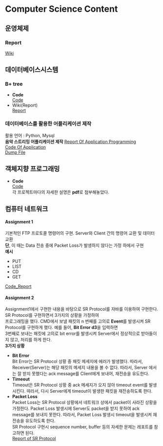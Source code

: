 # Computer Science Content  
## 운영체제  
### Report  
[Wiki](https://github.com/rlqja1107/Computer-Science/wiki)
## 데이터베이스시스템  
### B+ tree  
* **Code**  
[Code](https://github.com/rlqja1107/Computer-Science/tree/master/Database%20System/B%2Btree)  
* Wiki(Report)  
[Report](https://github.com/rlqja1107/DatabaseSystem/wiki/B-tree-Implementation)  
### 데이터베이스를 활용한 어플리케이션 제작  
활용 언어 : Python, Mysql  
**음악 스트리밍 어플리케이션 제작** 
[Report Of Application Programming](https://github.com/rlqja1107/Computer-Science/blob/master/Database%20System/Application%20Programming/Database_Report.pdf)  
[Code Of Application](https://github.com/rlqja1107/Computer-Science/tree/master/Database%20System/Application%20Programming)  
[Dump File](https://github.com/rlqja1107/Computer-Science/blob/master/Database%20System/Application%20Programming/soundtrack.sql)  

## 객체지향 프로그래밍  
* **Code**  
[Code](https://github.com/rlqja1107/Computer-Science/tree/master/Object-Oriented%20Programming)  
각 프로젝트마다의 자세한 설명은 **pdf**로 첨부해놓았다.  
## 컴퓨터 네트워크  
#### Assignment 1  
기본적인 FTP 프로토콜 명령어의 구현. Server와 Client 간의 명령어 교환 및 데이터 교환  
**단**, 이 때는 Data 전송 중에 Packet Loss가 발생하지 않다는 가정 하에서 구현  
**예시**   
* PUT  
* LIST  
* CD  
* GET  

[Code_Report](https://github.com/rlqja1107/Computer-Science/tree/master/Computer-Network/FTP_Principal_Function)  
#### Assignment 2  
Assignment1에서 구현한 내용을 바탕으로 SR Protocol를 자바를 이용하여 구현한다. SR Protocol를 구현하면서 3가지의 상황을 가정하여  
프로그래밍을 했다. CMD에서 보낼 패킷의 n 번째를 고의로 **Event**를 발생시켜 SR Protocol를 구현하게 했다. 예를 들어, **Bit Error d3**을 입력하면  
3번째로 보내는 패킷에 고의로 bit error를 발생시켜 Server에서 정상적으로 받아들이지 않고, 처리를 하게 한다.  
**3가지 상황**  
* **Bit Error**  
Bit Error는 SR Protocol 상황 중 패킷 메세지에 에러가 발생했다. 따라서, Receiver(Server)는 해당 패킷의 메세지 내용을 볼 수 없다. 따라서, Server  에서는 잘 받지 못했다는 ack message를 Client에게 보내어, 재전송을 유도한다.  
* **Timeout**  
Timeout은 SR Protocol 상황 중 ack 메세지가 오지 않아 timeout event를 발생시킨다. 따라서, 다시 Server에게 timeout이 발생한 패킷을 재전송하도록 한다.   
* **Packet Loss**  
Packet Loss는 SR Protocol 상황에서 네트워크 상에서 packet이 사라진 상황을 가정한다. Packet Loss 발생시에 Server도 packet을 받지 못하여 ack message를 보내지 못한다. 따라서, Packet Loss 발생시 timeout을 발생시켜 재전송을 유도하도록 한다.  
SR Protocol 구현시 sequence number, buffer 등의 자세한 문제는 레포트를 참고하면 된다.  
[Report of SR Protocol](https://github.com/rlqja1107/Computer-Science/blob/master/Computer-Network/FTP-SR%20Protocol%20%EA%B5%AC%ED%98%84/Assignment4_2_Network_2016032897.pdf)  



